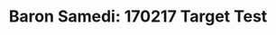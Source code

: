 ---
layout: default
category: bts
tags: ["Unity","AR","vuforia"]
video: "https://player.vimeo.com/video/204591345?badge=0&amp;autopause=0&amp;player_id=0&amp;app_id=72231"
title: "Baron Samedi: 170217 Target Test"
thumbnail: "https://i.vimeocdn.com/video/619140662_295x166.jpg?r=pad"
---